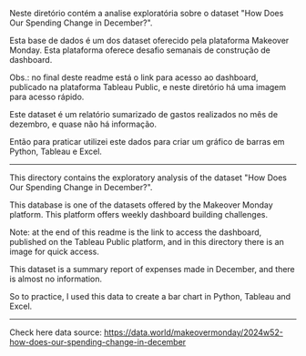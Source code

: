 Neste diretório contém a analise exploratória sobre o dataset "How Does Our Spending Change in December?".

Esta base de dados é um dos dataset oferecido pela plataforma Makeover Monday. Esta plataforma oferece desafio semanais de construção de dashboard.

Obs.: no final deste readme está o link para acesso ao dashboard, publicado na plataforma Tableau Public, e neste diretório há uma imagem para acesso rápido.

Este dataset é um relatório sumarizado de gastos realizados no mês de dezembro, e quase não há informação.

Então para praticar utilizei este dados para criar um gráfico de barras em Python, Tableau e Excel.


---------------------------------------------------------------------------------------------------------


This directory contains the exploratory analysis of the dataset "How Does Our Spending Change in December?".

This database is one of the datasets offered by the Makeover Monday platform. This platform offers weekly dashboard building challenges.

Note: at the end of this readme is the link to access the dashboard, published on the Tableau Public platform, and in this directory there is an image for quick access.

This dataset is a summary report of expenses made in December, and there is almost no information.

So to practice, I used this data to create a bar chart in Python, Tableau and Excel.

---------------------------------------------------------------------------------------------------------

Check here data source: https://data.world/makeovermonday/2024w52-how-does-our-spending-change-in-december
